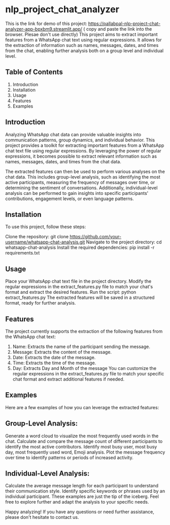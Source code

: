 # nlp_project_chat_analyzer
This is the link for demo of this project:  https://pallabpal-nlp-project-chat-analyzer-app-bpxbm9.streamlit.app/ ( copy and paste the link into the browser. Plesae don't use directly)
This project aims to extract important features from a WhatsApp chat text using regular expressions. It allows for the extraction of information such as names, messages, dates, and times from the chat, enabling further analysis both on a group level and individual level.

## Table of Contents
 1. Introduction
 2. Installation
 3. Usage
 4. Features
 5. Examples
## Introduction
Analyzing WhatsApp chat data can provide valuable insights into communication patterns, group dynamics, and individual behavior. This project provides a toolkit for extracting important features from a WhatsApp chat text file using regular expressions. By leveraging the power of regular expressions, it becomes possible to extract relevant information such as names, messages, dates, and times from the chat data.

The extracted features can then be used to perform various analyses on the chat data. This includes group-level analysis, such as identifying the most active participants, measuring the frequency of messages over time, or determining the sentiment of conversations. Additionally, individual-level analysis can be performed to gain insights into specific participants' contributions, engagement levels, or even language patterns.

## Installation
To use this project, follow these steps:

Clone the repository: git clone https://github.com/your-username/whatsapp-chat-analysis.git
Navigate to the project directory: cd whatsapp-chat-analysis
Install the required dependencies: pip install -r requirements.txt
## Usage
Place your WhatsApp chat text file in the project directory.
Modify the regular expressions in the extract_features.py file to match your chat's format and extract the desired features.
Run the script: python extract_features.py
The extracted features will be saved in a structured format, ready for further analysis.
## Features
The project currently supports the extraction of the following features from the WhatsApp chat text:

 1. Name: Extracts the name of the participant sending the message.
 2. Message: Extracts the content of the message.
 3. Date: Extracts the date of the message.
 4. Time: Extracts the time of the message.
 5. Day:  Extracts Day and Month of the message
You can customize the regular expressions in the extract_features.py file to match your specific chat format and extract additional features if needed.

## Examples
Here are a few examples of how you can leverage the extracted features:

 ## Group-Level Analysis:

Generate a word cloud to visualize the most frequently used words in the chat.
Calculate and compare the message count of different participants to identify the most active contributors.
Identify most busy user, most busy day, most frequently used word, Emoji analysis.
Plot the message frequency over time to identify patterns or periods of increased activity.

## Individual-Level Analysis:

Calculate the average message length for each participant to understand their communication style.
Identify specific keywords or phrases used by an individual participant.
These examples are just the tip of the iceberg. Feel free to explore further and adapt the analysis to your specific needs.


Happy analyzing! If you have any questions or need further assistance, please don't hesitate to contact us.






